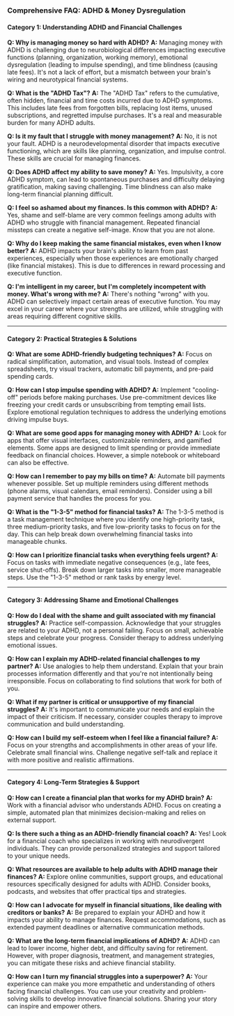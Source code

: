 ### **Comprehensive FAQ: ADHD & Money Dysregulation**

#### **Category 1: Understanding ADHD and Financial Challenges**

**Q: Why is managing money so hard with ADHD?**
**A:** Managing money with ADHD is challenging due to neurobiological differences impacting executive functions (planning, organization, working memory), emotional dysregulation (leading to impulse spending), and time blindness (causing late fees). It's not a lack of effort, but a mismatch between your brain's wiring and neurotypical financial systems.

**Q: What is the "ADHD Tax"?**
**A:** The "ADHD Tax" refers to the cumulative, often hidden, financial and time costs incurred due to ADHD symptoms. This includes late fees from forgotten bills, replacing lost items, unused subscriptions, and regretted impulse purchases. It's a real and measurable burden for many ADHD adults.

**Q: Is it my fault that I struggle with money management?**
**A:** No, it is not your fault. ADHD is a neurodevelopmental disorder that impacts executive functioning, which are skills like planning, organization, and impulse control. These skills are crucial for managing finances.

**Q: Does ADHD affect my ability to save money?**
**A:** Yes. Impulsivity, a core ADHD symptom, can lead to spontaneous purchases and difficulty delaying gratification, making saving challenging. Time blindness can also make long-term financial planning difficult.

**Q: I feel so ashamed about my finances. Is this common with ADHD?**
**A:** Yes, shame and self-blame are very common feelings among adults with ADHD who struggle with financial management. Repeated financial missteps can create a negative self-image. Know that you are not alone.

**Q: Why do I keep making the same financial mistakes, even when I know better?**
**A:** ADHD impacts your brain's ability to learn from past experiences, especially when those experiences are emotionally charged (like financial mistakes). This is due to differences in reward processing and executive function.

**Q: I'm intelligent in my career, but I'm completely incompetent with money. What's wrong with me?**
**A:** There's nothing "wrong" with you. ADHD can selectively impact certain areas of executive function. You may excel in your career where your strengths are utilized, while struggling with areas requiring different cognitive skills.

---
#### **Category 2: Practical Strategies & Solutions**

**Q: What are some ADHD-friendly budgeting techniques?**
**A:** Focus on radical simplification, automation, and visual tools. Instead of complex spreadsheets, try visual trackers, automatic bill payments, and pre-paid spending cards.

**Q: How can I stop impulse spending with ADHD?**
**A:** Implement "cooling-off" periods before making purchases. Use pre-commitment devices like freezing your credit cards or unsubscribing from tempting email lists. Explore emotional regulation techniques to address the underlying emotions driving impulse buys.

**Q: What are some good apps for managing money with ADHD?**
**A:** Look for apps that offer visual interfaces, customizable reminders, and gamified elements. Some apps are designed to limit spending or provide immediate feedback on financial choices. However, a simple notebook or whiteboard can also be effective.

**Q: How can I remember to pay my bills on time?**
**A:** Automate bill payments whenever possible. Set up multiple reminders using different methods (phone alarms, visual calendars, email reminders). Consider using a bill payment service that handles the process for you.

**Q: What is the "1-3-5" method for financial tasks?**
**A:** The 1-3-5 method is a task management technique where you identify one high-priority task, three medium-priority tasks, and five low-priority tasks to focus on for the day. This can help break down overwhelming financial tasks into manageable chunks.

**Q: How can I prioritize financial tasks when everything feels urgent?**
**A:** Focus on tasks with immediate negative consequences (e.g., late fees, service shut-offs). Break down larger tasks into smaller, more manageable steps. Use the "1-3-5" method or rank tasks by energy level.

---
#### **Category 3: Addressing Shame and Emotional Challenges**

**Q: How do I deal with the shame and guilt associated with my financial struggles?**
**A:** Practice self-compassion. Acknowledge that your struggles are related to your ADHD, not a personal failing. Focus on small, achievable steps and celebrate your progress. Consider therapy to address underlying emotional issues.

**Q: How can I explain my ADHD-related financial challenges to my partner?**
**A:** Use analogies to help them understand. Explain that your brain processes information differently and that you're not intentionally being irresponsible. Focus on collaborating to find solutions that work for both of you.

**Q: What if my partner is critical or unsupportive of my financial struggles?**
**A:** It's important to communicate your needs and explain the impact of their criticism. If necessary, consider couples therapy to improve communication and build understanding.

**Q: How can I build my self-esteem when I feel like a financial failure?**
**A:** Focus on your strengths and accomplishments in other areas of your life. Celebrate small financial wins. Challenge negative self-talk and replace it with more positive and realistic affirmations.

---
#### **Category 4: Long-Term Strategies & Support**

**Q: How can I create a financial plan that works for my ADHD brain?**
**A:** Work with a financial advisor who understands ADHD. Focus on creating a simple, automated plan that minimizes decision-making and relies on external support.

**Q: Is there such a thing as an ADHD-friendly financial coach?**
**A:** Yes! Look for a financial coach who specializes in working with neurodivergent individuals. They can provide personalized strategies and support tailored to your unique needs.

**Q: What resources are available to help adults with ADHD manage their finances?**
**A:** Explore online communities, support groups, and educational resources specifically designed for adults with ADHD. Consider books, podcasts, and websites that offer practical tips and strategies.

**Q: How can I advocate for myself in financial situations, like dealing with creditors or banks?**
**A:** Be prepared to explain your ADHD and how it impacts your ability to manage finances. Request accommodations, such as extended payment deadlines or alternative communication methods.

**Q: What are the long-term financial implications of ADHD?**
**A:** ADHD can lead to lower income, higher debt, and difficulty saving for retirement. However, with proper diagnosis, treatment, and management strategies, you can mitigate these risks and achieve financial stability.

**Q: How can I turn my financial struggles into a superpower?**
**A:** Your experience can make you more empathetic and understanding of others facing financial challenges. You can use your creativity and problem-solving skills to develop innovative financial solutions. Sharing your story can inspire and empower others.